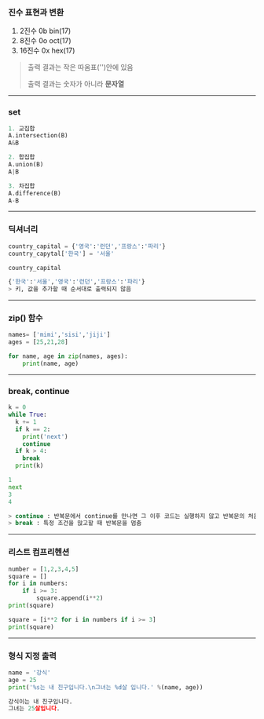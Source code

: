 ### 진수 표현과 변환

1. 2진수
   0b
   bin(17)
2. 8진수
   0o
   oct(17)
3. 16진수
   0x
   hex(17)

> 출력 결과는 작은 따옴표('')안에 있음
> 
> 출력 결과는 숫자가 아니라 **문자열**


---

### set
```python
1. 교집합
A.intersection(B)
A&B

2. 합집합
A.union(B)
A|B

3. 차집합
A.difference(B)
A-B
```

---

### 딕셔너리
```python
country_capital = {'영국':'런던','프랑스':'파리'}
country_capytal['한국'] = '서울'

country_capital

{'한국':'서울','영국':'런던','프랑스':'파리'}
> 키, 값을 추가할 때 순서대로 출력되지 않음
```

---

### zip() 함수

```python
names= ['mimi','sisi','jiji']
ages = [25,21,28]

for name, age in zip(names, ages):
    print(name, age)
```

---

### break, continue
```python
k = 0
while True:
  k += 1
  if k == 2:
    print('next')
    continue
  if k > 4:
    break
  print(k)

1
next
3
4

> continue : 반복문에서 continue를 만나면 그 이후 코드는 실행하지 않고 반복문의 처음으로 가서 바로 다음 반복을 수행
> break : 특정 조건을 맍고할 때 반복문을 멈춤
```

---

### 리스트 컴프리헨션
```python
number = [1,2,3,4,5]
square = []
for i in numbers:
    if i >= 3:
        square.append(i**2)
print(square)

square = [i**2 for i in numbers if i >= 3]
print(square)
```

---

### 형식 지정 출력
```python
name = '강식'
age = 25
print('%s는 내 친구입니다.\n그녀는 %d살 입니다.' %(name, age))

강식이는 내 친구입니다.
그녀는 25살입니다.
```

